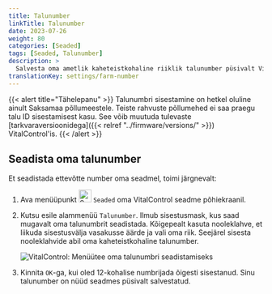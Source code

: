 ```yaml
---
title: Talunumber
linkTitle: Talunumber
date: 2023-07-26
weight: 80
categories: [Seaded]
tags: [Seaded, Talunumber]
description: >
  Salvesta oma ametlik kaheteistkohaline riiklik talunumber püsivalt VitalControl seadmesse.
translationKey: settings/farm-number
---
```

{{< alert title="Tähelepanu" >}}
Talunumbri sisestamine on hetkel oluline ainult Saksamaa põllumeestele. Teiste rahvuste põllumehed ei saa praegu talu ID sisestamisest kasu. See võib muutuda tulevaste [tarkvaraversioonidega]({{< relref "../firmware/versions/" >}}) VitalControl'is.
{{< /alert >}}

## Seadista oma talunumber

Et seadistada ettevõtte number oma seadmel, toimi järgnevalt:

1. Ava menüüpunkt <img src="/icons/gear.svg" width="25" align="bottom" alt="Seaded" /> `Seaded` oma VitalControl seadme põhiekraanil.

2. Kutsu esile alammenüü `Talunumber`. Ilmub sisestusmask, kus saad mugavalt oma talunumbrit seadistada. Kõigepealt kasuta nooleklahve, et liikuda sisestusvälja vasakusse äärde ja vali oma riik. Seejärel sisesta nooleklahvide abil oma kaheteistkohaline talunumber.

   ![VitalControl: Menüütee oma talunumbri seadistamiseks](../images/farm-number.png "Oma talunumbri seadistamine")

3. Kinnita `OK`-ga, kui oled 12-kohalise numbrijada õigesti sisestanud. Sinu talunumber on nüüd seadmes püsivalt salvestatud.

